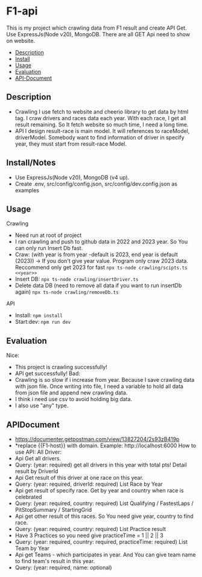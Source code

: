 # F1-api
This is my project which crawling data from F1 result and create API Get. Use ExpressJs(Node v20), MongoDB.
There are all GET Api need to show on website.

- [Description](#description)
- [Install](#install/notes)
- [Usage](#usage)
- [Evaluation](#evaluation)
- [API-Document](#apidocument)

## Description
- Crawling
I use fetch to website and cheerio library to get data by html tag.
I craw drivers and races data each year. With each race, I get all result remaining. So It fetch website so much time, I need a long time.
- API
I design result-race is main model. It will references to raceModel, driverModel.
Somebody want to find information of driver in specify year, they must start from result-race Model.

## Install/Notes
- Use ExpressJs(Node v20), MongoDB (v4 up).
- Create .env, src/config/config.json, src/config/dev.config.json as examples

## Usage
Crawling
- Need run at root of project
- I ran crawling and push to github data in 2022 and 2023 year. So You can only run Insert Db fast.
- Craw: (with year is from year -default is 2023, end year is default (2023)) -> If you don't give year value. Program only craw 2023 data. Reccommend only get 2023 for fast
```npx ts-node crawling/scipts.ts <<year>>```
- Insert DB:
```npx ts-node crawling/insertDriver.ts```
- Delete data DB (need to remove all data if you want to run insertDb again)
```npx ts-node crawling/removeDb.ts```

API
- Install: 
```npm install```
- Start:dev: 
```npm run dev```

## Evaluation
Nice:
- This project is crawling successfully!
- API get successfully!
Bad:
- Crawling is so slow if i increase from year. Because I save crawling data with json file. Once writing into file, I need a variable to hold all data from json file and append new crawling data.
- I think i need use csv to avoid holding big data.
- I also use "any" type.

## APIDocument
- https://documenter.getpostman.com/view/13827204/2s93zB419p
- *replace {{F1-host}} with domain. Example: http://localhost:6000
How to use API:
All Driver:
- Api Get all drivers. 
- Query: (year: required) get all drivers in this year with total pts!
Detail result by DriverId
- Api Get result of this driver at one race on this year.
- Query: (year: required, driverId: required)
List Race by Year
- Api get result of specify race. Get by year and country when race is celebrated
- Query: (year: required, country: required)
List Qualifying / FastestLaps / PitStopSummary / StartingGrid
- Api get other result of this races. So You need give year, country to find race.
- Query: (year: required, country: required)
List Practice result
- Have 3 Practices so you need give practiceTime = 1 || 2 || 3
- Query: (year: required, country: required, practiceTime: required)
List Team by Year
- Api get Teams - which participates in year. And You can give team name to find team's result in this year.
- Query: (year: required, name: optional)
